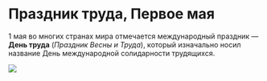 # Праздник труда, Первое мая

1 мая во многих странах мира отмечается международный праздник — **День труда** (*Праздник Весны и Труда*), который изначально носил название День международной солидарности трудящихся.

![](https://img-fotki.yandex.ru/get/195648/199203331.110/0_15dcd2_52603655_orig)